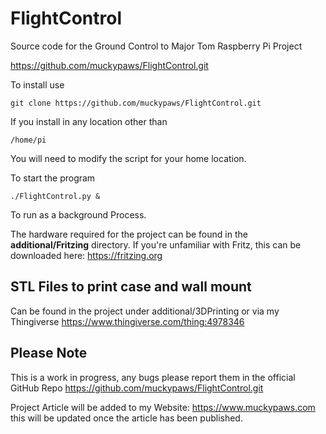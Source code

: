 # FlightControl
Source code for the Ground Control to Major Tom Raspberry Pi Project

<https://github.com/muckypaws/FlightControl.git>

To install use 

    git clone https://github.com/muckypaws/FlightControl.git

If you install in any location other than

    /home/pi

You will need to modify the script for your home location.

To start the program

    ./FlightControl.py &

To run as a background Process.

The hardware required for the project can be found in the **additional/Fritzing** directory.  If you're unfamiliar with Fritz, this can be downloaded here: <https://fritzing.org>


## STL Files to print case and wall mount

Can be found in the project under additional/3DPrinting or via my Thingiverse 
<https://www.thingiverse.com/thing:4978346>



## Please Note

This is a work in progress, any bugs please report them in the official GitHub Repo https://github.com/muckypaws/FlightControl.git

Project Article will be added to my Website: <https://www.muckypaws.com> this will be updated once the article has been published.



